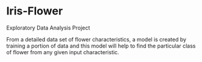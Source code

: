# Iris-Flower
Exploratory Data Analysis Project 

From a detailed data set of flower characteristics, a model is created by training a portion of data and this model will help to find the particular class of flower from any given input characteristic.
